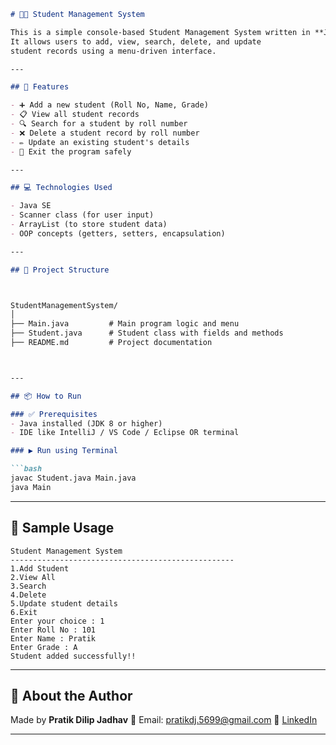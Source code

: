 
```markdown
# 🧑‍🎓 Student Management System

This is a simple console-based Student Management System written in **Java**.
It allows users to add, view, search, delete, and update
student records using a menu-driven interface.

---

## 🚀 Features

- ➕ Add a new student (Roll No, Name, Grade)
- 📋 View all student records
- 🔍 Search for a student by roll number
- ❌ Delete a student record by roll number
- ✏️ Update an existing student's details
- 🚪 Exit the program safely

---

## 💻 Technologies Used

- Java SE
- Scanner class (for user input)
- ArrayList (to store student data)
- OOP concepts (getters, setters, encapsulation)

---

## 📂 Project Structure



StudentManagementSystem/
│
├── Main.java         # Main program logic and menu
├── Student.java      # Student class with fields and methods
├── README.md         # Project documentation



---

## 📦 How to Run

### ✅ Prerequisites
- Java installed (JDK 8 or higher)
- IDE like IntelliJ / VS Code / Eclipse OR terminal

### ▶️ Run using Terminal

```bash
javac Student.java Main.java
java Main
````

---

## 🧪 Sample Usage

```
Student Management System
--------------------------------------------------
1.Add Student
2.View All
3.Search
4.Delete
5.Update student details
6.Exit
Enter your choice : 1
Enter Roll No : 101
Enter Name : Pratik
Enter Grade : A
Student added successfully!!
```

---

## 🙋 About the Author

Made by **Pratik Dilip Jadhav**
📧 Email: [pratikdj.5699@gmail.com](mailto:pratikdj.5699@gmail.com)
🔗 [LinkedIn](https://linkedin.com/in/jadhavpratikd)

---

